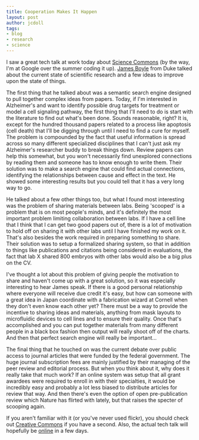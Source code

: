 ```yaml
---
title: Cooperation Makes It Happen
layout: post
author: jcdoll
tags:
- blog
- research
- science
---
```


I saw a great tech talk at work today about [Science Commons](http://sciencecommons.org/) (by the way, I'm at Google over the summer coding it up). [James Boyle](http://www.law.duke.edu/boylesite/) from Duke talked about the current state of scientific research and a few ideas to improve upon the state of things.

The first thing that he talked about was a semantic search engine designed to pull together complex ideas from papers. Today, if I'm interested in Alzheimer's and want to identify possible drug targets for treatment or model a cell signaling pathway, the first thing that I'll need to do is start with the literature to find out what's been done. Sounds reasonable, right? It is, except for the hundred thousand papers related to a process like apoptosis (cell death) that I'll be digging through until I need to find a cure for myself. The problem is compounded by the fact that useful information is spread across so many different specialized disciplines that I can't just ask my Alzheimer's researcher buddy to break things down. Review papers can help this somewhat, but you won't necessarily find unexplored connections by reading them and someone has to know enough to write them. Their solution was to make a search engine that could find actual connections, identifying the relationships between cause and effect in the text. He showed some interesting results but you could tell that it has a very long way to go.

He talked about a few other things too, but what I found most interesting was the problem of sharing materials between labs. Being 'scooped' is a problem that is on most people's minds, and it's definitely the most important problem limiting collaboration between labs. If I have a cell line that I think that I can get two good papers out of, there is a lot of motivation to hold off on sharing it with other labs until I have finished my work on it. That's also besides the work required in preparing something to share. Their solution was to setup a formalized sharing system, so that in addition to things like publications and citations being considered in evaluations, the fact that lab X shared 800 embryos with other labs would also be a big plus on the CV.

I've thought a lot about this problem of giving people the motivation to share and haven't come up with a great solution, so it was especially interesting to hear James speak. If there is a good personal relationship where everyone will receive due credit it's easy, but how can someone with a great idea in Japan coordinate with a fabrication wizard at Cornell when they don't even know each other yet? There must be a way to provide the incentive to sharing ideas and materials, anything from mask layouts to microfluidic devices to cell lines and to ensure their quality. Once that's accomplished and you can put together materials from many different people in a black box fashion then output will really shoot off of the charts. And then that perfect search engine will really be important...

The final thing that he touched on was the current debate over public access to journal articles that were funded by the federal government. The huge journal subscription fees are mainly justified by their managing of the peer review and editorial process. But when you think about it, why does it really take that much work? If an online system was setup that all grant awardees were required to enroll in with their specialties, it would be incredibly easy and probably a lot less biased to distribute articles for review that way. And then there's even the option of open pre-publication review which Nature has flirted with lately, but that raises the specter of scooping again.

If you aren't familiar with it (or you've never used flickr), you should check out [Creative Commons](http://creativecommons.org) if you have a second. Also, the actual tech talk will hopefully be [online](http://video.google.com/videosearch?q=type%3Agoogle+engEDU&page=1&lv=0&so=1) in a few days.
